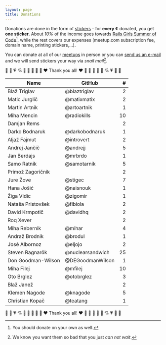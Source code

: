 ```yaml
---
layout: page
title: Donations
---
```


Donations are done in the form of [stickers](/stickers) - for **every €** donated, you get **one sticker**. About *10%* of the income goes towards [Rails Girls Summer of Code](http://railsgirlssummerofcode.org/)[^1], while the rest covers our expenses (meetup.com subscription fee, domain name, printing stickers,…).

You can donate at all of our [meetups](http://www.meetup.com/RubySlovenia/) in person or you can [send us an e-mail](mailto:info@rug.si) and we will send stickers your way via *snail mail*[^2].

:sparkling_heart: :heartbeat: :heartpulse: :cupid: :revolving_hearts: :purple_heart: :blue_heart: :yellow_heart: :green_heart: :heart: Thank you all! :heart: :green_heart: :yellow_heart: :blue_heart: :purple_heart: :revolving_hearts: :cupid: :heartpulse: :heartbeat: :sparkling_heart:

Name|GitHub|#
-|-|-:
Blaž Triglav|@blaztriglav|2
Matic Jurglič|@matixmatix|2
Martin Artnik|@artoartnik|1
Miha Mencin|@radiokills|10
Damjan Rems||2
Darko Bodnaruk|@darkobodnaruk|1
Aljaž Fajmut|@introvert|2
Andrej Jančič|@andrejj|5
Jan Berdajs|@mrbrdo|1
Samo Ratnik|@samotarnik|5
Primož Zagoričnik||2
Jure Žove|@stigec|7
Hana Jošić|@naisnouk|1
Žiga Vidic|@zigomir|1
Nataša Pristovšek|@fibiola|2
David Krmpotič|@davidhq|2
Roq Xever||2
Miha Rebernik|@mihar|4
Andraž Brodnik|@brodul|1
José Albornoz|@eljojo|2
Steven Ragnarök|@nuclearsandwich|25
Don Goodman-Wilson|@DEGoodmanWilson|1
Miha Filej|@mfilej|10
Oto Brglez|@otobrglez|3
Blaž Janež||2
Klemen Nagode|@knagode|5
Christian Kopač|@teatang|1

:sparkling_heart: :heartbeat: :heartpulse: :cupid: :revolving_hearts: :purple_heart: :blue_heart: :yellow_heart: :green_heart: :heart: Thank you all! :heart: :green_heart: :yellow_heart: :blue_heart: :purple_heart: :revolving_hearts: :cupid: :heartpulse: :heartbeat: :sparkling_heart:

[^1]: You should donate on your own as well.
[^2]: We know you want them so bad that you just *can not wait*.
